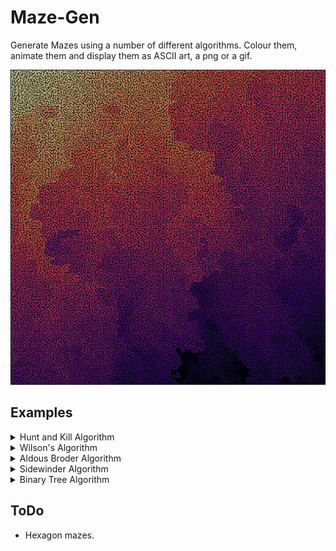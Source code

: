 # Maze-Gen

Generate Mazes using a number of different algorithms. Colour them, animate them and display them as ASCII art, a png or a gif.

  <p align="center">
    <img src="https://github.com/JPDye/Maze-Gen/blob/main/imgs/colourful.png" />
  </p>

## Examples
<details><summary>Hunt and Kill Algorithm</summary>
  <p align="center">
    <img src="https://github.com/JPDye/Maze-Gen/blob/main/imgs/colourful_hunt_and_kill.png" />
  </p>
  <p>Pick a random cell and perform a mostly random walk (avoid already visited cells). When a cell is reached where there are no unvisited neighbours, end the walk and start a new one at the first unvisited cell that borders a visited cell. Creates mazes with long, windy passages. Not the most efficient algorithm.</p>
</details>

<details><summary>Wilson's Algorithm</summary>
  <p align="center">
    <img src="https://github.com/JPDye/Maze-Gen/blob/main/imgs/colourful_wilsons.png" />
  </p>
  <p>Loop-erased random walk. Creates mazes with very little bias. Quite inefficient however. Possible implemntation would focus on creating walls and be much faster (since the entire boundary is a wall) so the loop only has to find the boundary rather than the single visited cell as in the current implementation. Would require a rework of existing code however.</p>
</details>

<details><summary>Aldous Broder Algorithm</summary>
  <p align="center">
    <img src="https://github.com/JPDye/Maze-Gen/blob/main/imgs/colourful_AldousBroder.png" />
  </p>
  <p>Random walk. Very inefficient but creates mazes with little bias.</p>
</details>

<details><summary>Sidewinder Algorithm</summary>
  <p align="center">
    <img src="https://github.com/JPDye/Maze-Gen/blob/main/imgs/colourful_sidewinder.png" />
  </p>
  <p>Randomly descide whether to carve east or north. If east is chosen add the cell to the current "run". If north is chosen pick a cell in the run and move north from that cell (if possible) and end the run. Repeat until all cells are visited. Creates mazes with an empty passage at the top and a bias for passages running to the north east.</p>
</details>

<details><summary>Binary Tree Algorithm</summary> 
  <p align="center">
    <img src="https://github.com/JPDye/Maze-Gen/blob/main/imgs/colourful_binary_tree.png" />
  </p>

  <p>Randomly decide to carve either north or east. If north isn't possible, carve east. If east isn't possible, carve north. If neither can be done, do nothing. This algorithm creates mazes with an empty passage at the north and east of the maze with a strong bias for passages running to the north east.</p>
</details>

## ToDo
* Hexagon mazes.
